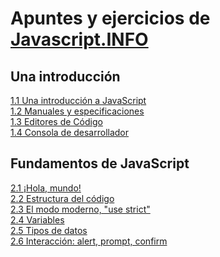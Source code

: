 # Apuntes y ejercicios de [Javascript.INFO](https://es.javascript.info/type-conversions)

## Una introducción

[1.1 Una introducción a JavaScript](1-1_una_introducción_a_javascript/apuntes.md)<br>
[1.2 Manuales y especificaciones](1-2_manuales_y_especificaciones/apuntes.md)<br>
[1.3 Editores de Código](1-3_editores_de_codigo/apuntes.md)<br>
[1.4 Consola de desarrollador](1-4_consola_de_desarrollador/apuntes.md)<br>

## Fundamentos de JavaScript

[2.1 ¡Hola, mundo!](2-1_hola_mundo/apuntes.md)<br>
[2.2 Estructura del código](2-2_estructura_del_codigo/apuntes.md)<br>
[2.3 El modo moderno, "use strict"](2-3_el_modo_moderno_use_strict/apuntes.md)<br>
[2.4 Variables](2-4_variables/apuntes.md)<br>
[2.5 Tipos de datos](2-5_tipos_de_datos/apuntes.md)<br>
[2.6 Interacción: alert, prompt, confirm](2-6_interaccion_alert_prompt_confirm/apuntes.md)<br>

